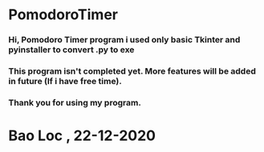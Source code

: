 # PomodoroTimer

### Hi, Pomodoro Timer program i used only basic Tkinter and pyinstaller to convert .py to exe
### This program isn't completed yet. More features will be added in future (If i have free time).

### Thank you for using my program.

# Bao Loc , 22-12-2020
